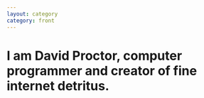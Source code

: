 ```yaml
---
layout: category
category: front
---
```

<h1 class="slogan">I am David Proctor, computer programmer and creator of fine internet detritus.</h2>
